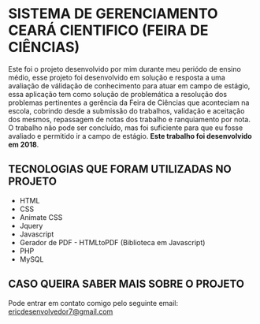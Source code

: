 # SISTEMA DE GERENCIAMENTO CEARÁ CIENTIFICO (FEIRA DE CIÊNCIAS)

Este foi o projeto desenvolvido por mim durante meu periódo de ensino médio, esse projeto foi desenvolvido em solução e resposta a uma avaliação de válidação de conhecimento para atuar em campo de estágio, essa aplicação tem como solução de problemática a resolução dos problemas pertinentes a gerência da Feira de Ciências que aconteciam na escola, cobrindo desde a submissão do trabalhos, validação e aceitação dos mesmos, repassagem de notas dos trabalho e ranquiamento por nota. O trabalho não pode ser concluído, mas foi suficiente para que eu fosse avaliado e permitido ir a campo de estágio. **Este trabalho foi desenvolvido em 2018**.

## TECNOLOGIAS QUE FORAM UTILIZADAS NO PROJETO
* HTML
* CSS
* Animate CSS
* Jquery
* Javascript
* Gerador de PDF - HTMLtoPDF (Biblioteca em Javascript)
* PHP
* MySQL

## CASO QUEIRA SABER MAIS SOBRE O PROJETO

Pode entrar em contato comigo pelo seguinte email: ericdesenvolvedor7@gmail.com


